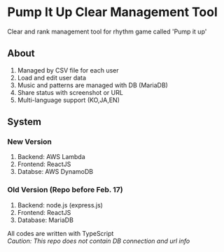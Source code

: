 # Pump It Up Clear Management Tool

Clear and rank management tool for rhythm game called 'Pump it up'  

## About

1. Managed by CSV file for each user
2. Load and edit user data
3. Music and patterns are managed with DB (MariaDB)
4. Share status with screenshot or URL
5. Multi-language support (KO,JA,EN)

## System

### New Version
1. Backend: AWS Lambda
2. Frontend: ReactJS
3. Databse: AWS DynamoDB

### Old Version (Repo before Feb. 17)
1. Backend: node.js (express.js)
2. Frontend: ReactJS
3. Database: MariaDB

All codes are written with TypeScript  
*Caution: This repo does not contain DB connection and url info*